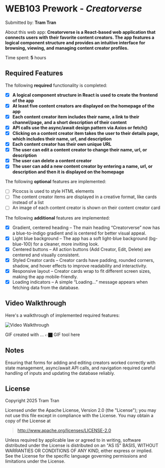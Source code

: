 # WEB103 Prework - *Creatorverse*

Submitted by: **Tram Tran**

About this web app: **Creatorverse is a React-based web application that connects users with their favorite content creators. The app features a logical component structure and provides an intuitive interface for browsing, viewing, and managing content creator profiles.**

Time spent: **5** hours

## Required Features

The following **required** functionality is completed:

- [x] **A logical component structure in React is used to create the frontend of the app**
- [x] **At least five content creators are displayed on the homepage of the app**
- [x] **Each content creator item includes their name, a link to their channel/page, and a short description of their content**
- [x] **API calls use the async/await design pattern via Axios or fetch()**
- [x] **Clicking on a content creator item takes the user to their details page, which includes their name, url, and description**
- [x] **Each content creator has their own unique URL**
- [x] **The user can edit a content creator to change their name, url, or description**
- [x] **The user can delete a content creator**
- [x] **The user can add a new content creator by entering a name, url, or description and then it is displayed on the homepage**

The following **optional** features are implemented:

- [ ] Picocss is used to style HTML elements
- [ ] The content creator items are displayed in a creative format, like cards instead of a list
- [ ] An image of each content creator is shown on their content creator card

The following **additional** features are implemented:

* [x] Gradient, centered heading – The main heading “Creatorverse” now has a blue-to-indigo gradient and is centered for better visual appeal.
* [x] Light blue background – The app has a soft light-blue background (bg-blue-100) for a cleaner, more inviting look.
* [x] Centered buttons – All action buttons (Add Creator, Edit, Delete) are centered and visually consistent.
* [x] Styled Creator cards – Creator cards have padding, rounded corners, shadow, and hover effects to improve readability and interactivity.
* [x] Responsive layout – Creator cards wrap to fit different screen sizes, making the app mobile-friendly.
* [x] Loading indicators – A simple “Loading…” message appears when fetching data from the database.

## Video Walkthrough

Here's a walkthrough of implemented required features:

<img src='http://i.imgur.com/link/to/your/gif/file.gif' title='Video Walkthrough' width='' alt='Video Walkthrough' />

<!-- Replace this with whatever GIF tool you used! -->
GIF created with ...  👉🏿 GIF tool here
<!-- Recommended tools:
[Kap](https://getkap.co/) for macOS
[ScreenToGif](https://www.screentogif.com/) for Windows
[peek](https://github.com/phw/peek) for Linux. -->

## Notes

Ensuring that forms for adding and editing creators worked correctly with state management, async/await API calls, and navigation required careful handling of inputs and updating the database reliably.

## License

Copyright 2025 Tram Tran

Licensed under the Apache License, Version 2.0 (the "License"); you may not use this file except in compliance with the License. You may obtain a copy of the License at

> http://www.apache.org/licenses/LICENSE-2.0

Unless required by applicable law or agreed to in writing, software distributed under the License is distributed on an "AS IS" BASIS, WITHOUT WARRANTIES OR CONDITIONS OF ANY KIND, either express or implied. See the License for the specific language governing permissions and limitations under the License.
